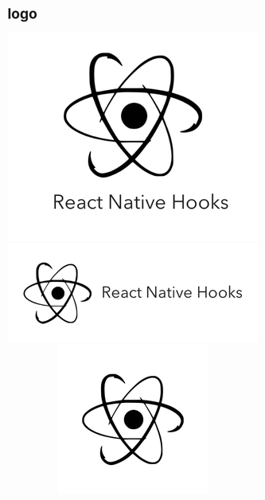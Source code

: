 # logo
<div align="center">
  <img src="./png/transparent/rnhooks-logo-vertical@3x.png" alt="React Native Hooks Logo Vertical" />
  <img src="./png/transparent/rnhooks-logo-horizontal@3x.png" alt="React Native Hooks Logo Horizontal" />
  <img src="./png/transparent/rnhooks-normal@3x.png" alt="React Native Hooks Normal" />
</div>

